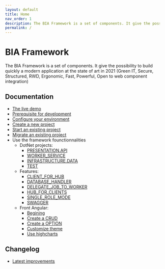 ```yaml
---
layout: default
title: Home
nav_order: 1
description: The BIA Framework is a set of components. It give the possibility to build quickly a modern application at the state of art in 2021 (Green IT, Secure, Structured, RWD, Ergonomic, Fast, Powerful, Open to web component integration)
permalink: /
---
```


# BIA Framework

The BIA Framework is a set of components. It give the possibility to build quickly a modern application at the state of art in 2021 (Green IT, Secure, Structured, RWD, Ergonomic, Fast, Powerful, Open to web component integration)

## Documentation
* [The live demo](./docs/App/Index.html)
* [Prerequisite for development](./docs/PREREQUISITE.md)
* [Configure your environment](./docs/ConfigureEnv/CONFIGURE_YOUR_DEV_ENVIRONMENT.md)
* [Create a new project](./docs/NEW_PROJECT.md)
* [Start an existing project](./docs/START_EXISTING_PROJECT.md)
* [Migrate an existing project](./docs/Migration/MIGRATION.md)
* Use the framework founctionnalities
  * DotNet projects:
    * [PRESENTATION.API](./docs/Projects/01-PRESENTATION.API.md)
    * [WORKER_SERVICE](./docs/Projects/01-WORKER_SERVICE.md)
    * [INFRASTRUCTURE.DATA](./docs/Projects/04-INFRASTRUCTURE.DATA.md)
    * [TEST](./docs/Projects/99-TEST.md)
  * Features:
    * [CLIENT_FOR_HUB](./docs/Features/CLIENT_FOR_HUB.md)
    * [DATABASE_HANDLER](./docs/Features/DATABASE_HANDLER.md)
    * [DELEGATE_JOB_TO_WORKER](./docs/Features/DELEGATE_JOB_TO_WORKER.md)
    * [HUB_FOR_CLIENTS](./docs/Features/HUB_FOR_CLIENTS.md)
    * [SINGLE_ROLE_MODE](./docs/Features/SINGLE_ROLE_MODE.md)
    * [SWAGGER](./docs/Features/SWAGGER.md)
  * Front Angular:
    * [Begining](./docs/Front/BEGINING.md)
    * [Create a CRUD](./docs/FRONT/CRUD_UNIVERSAL_MODE.md)
    * [Create a OPTION](./docs/FRONT/OPTION.md)
    * [Customize theme](./docs/FRONT/CUSTOMIZE_THEME.md)
    * [Use highcharts](./docs/FRONT/HIGHCHARTS.md)

## Changelog
* [Latest improvements](./CHANGELOG.md)